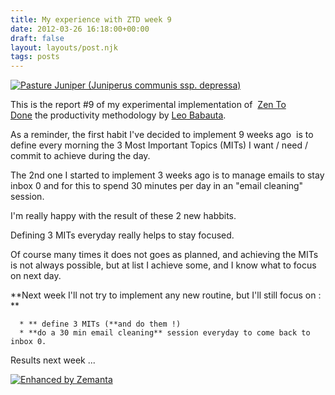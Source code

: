 ```yaml
---
title: My experience with ZTD week 9
date: 2012-03-26 16:18:00+00:00
draft: false
layout: layouts/post.njk
tags: posts
---
```


[![Pasture Juniper  (Juniperus communis ssp. depressa)](http://farm4.staticflickr.com/3370/3505817487_cc88c8ce5f_m.jpg)
](http://www.flickr.com/photos/nostri-imago/3505817487/)

This is the report #9 of my experimental implementation of  [Zen To Done](http://zenhabits.net/2007/11/zen-to-done-the-simple-productivity-e-book/) the productivity methodology by [Leo Babauta](http://zenhabits.net/about/).

As a reminder, the first habit I've decided to implement 9 weeks ago  is to define every morning the 3 Most Important Topics (MITs) I want / need / commit to achieve during the day.

The 2nd one I started to implement 3 weeks ago is to manage emails to stay inbox 0 and for this to spend 30 minutes per day in an "email cleaning" session.

I'm really happy with the result of these 2 new habbits.

Defining 3 MITs everyday really helps to stay focused.

Of course many times it does not goes as planned, and achieving the MITs is not always possible, but at list I achieve some, and I know what to focus on next day.

**Next week I'll not try to implement any new routine, but I'll still focus on : **



	  * ** define 3 MITs (**and do them !)
	  * **do a 30 min email cleaning** session everyday to come back to inbox 0.

Results next week ...


[![Enhanced by Zemanta](http://img.zemanta.com/zemified_a.png?x-id=b0de51a5-386b-4d7a-ad17-96d40c159756)
](http://www.zemanta.com/)
